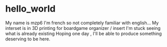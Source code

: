 # hello_world

My name is mzp6
I'm french so not completely familiar with english...
My interset is in 3D printing for boardgame organizer / insert
I'm stuck seeing what is already existing
Hoping one day , I'll be able to produce something deserving to be here.
